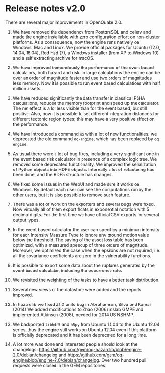 Release notes v2.0
==================

There are several major improvements in OpenQuake 2.0.

1. We have removed the dependency from PostgreSQL and celery and made
the engine installable with zero configuration effort on non-cluster
platforms. As a consequence, now the engine runs natively on Windows,
Mac and Linux. We provide official packages for Ubuntu (12.0, 14.04, 16.04),
Red Had (7), a Windows installer (from XP to Windows 10) and a self extracting
archive for macOS.

2. We have improved tremendously the performance of the event based
calculators, both hazard and risk. In large calculations the
engine can be over an order of magnitude faster and use two orders of
magnitudes less memory. Now it is possible to run event based calculations
with half million assets.

3. We have reduced significantly the data transfer in classical PSHA
calculations, reduced the memory footprint and speed up the calculator.
The net effect is a lot less visible than for the event based, but
still positive. Also, now it is possible to set different integration
distances for different tectonic region types: this may have a very positive
effect on the performance.

4. We have introduced a command `oq` with a lot of new
functionalities; we deprecated the old command `oq-engine`, which has
been replaced by `oq engine`.

5. As usual there were a lot of bug fixes, including a very
significant one in the event based risk calculator in presence of a
complex logic tree. We removed some deprecated functionality.
We improved the serialization of Python objects into HDF5 objects.
Internally a lot of refactoring has been done, and the HDF5
structure has changed.

5. We fixed some issues in the WebUI and made sure it works on Windows.
By default each user can see the computations run by the other users,
but it is also possible to remove such feature.

6. There was a lot of work on the exporters and several bugs were fixed.
Now virtually all of them export floats in exponential notation with 5
decimal digits. For the first time we have official CSV exports for
several output types.

7. In the event based calculator the user can specificy a minimum intensity
for each Intensity Measure Type to ignore any ground motion value below
the threshold. The saving of the asset loss table has been optimized,
with a measured speedup of three orders of magnitude. Moreover, we
optimized the case when the epsilons are not required, i.e. all the
covariance coefficients are zero in the vulnerability functions.

8. It is possible to export some data about the ruptures generated by
the event based calculator, including the occurrence rate.

9. We revisited the weighting of the tasks to have a better task distribution.

10. Several new views of the datastore were added and the reports improved.

11. In hazardlib we fixed Z1.0 units bug in Abrahamson, Silva and Kamai (2014)
We added modifications to Zhao (2006) inslab GMPE and implemented
Atkinson (2008), needed for 2014 US NSHMP.

12. We backported `libhdf5` and `h5py` from Ubuntu 14.04 to the Ubuntu
12.04 series, thus the engine still works on Ubuntu 12.04 even if
this platform is officially deprecated and it has been deprecated for
a long time.

13. A lot more was done and interested people should look at the
changelogs: https://github.com/gem/oq-hazardlib/blob/engine-2.0/debian/changelog and https://github.com/gem/oq-engine/blob/engine-2.0/debian/changelog.
Over two hundred pull requests were closed in the GEM repositories.
